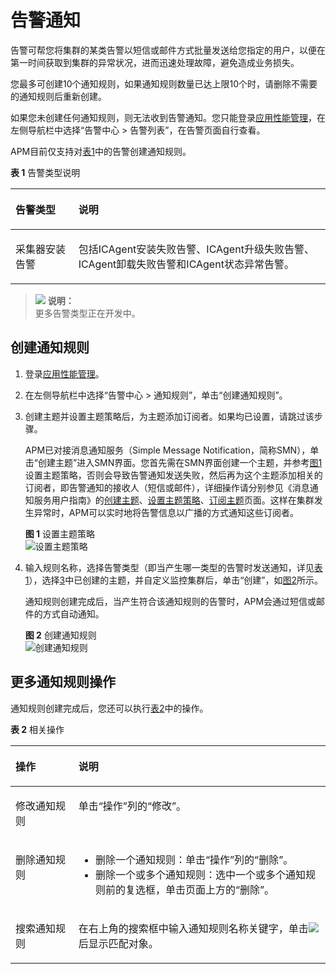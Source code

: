 # 告警通知<a name="apm_02_0037"></a>

告警可帮您将集群的某类告警以短信或邮件方式批量发送给您指定的用户，以便在第一时间获取到集群的异常状况，进而迅速处理故障，避免造成业务损失。

您最多可创建10个通知规则，如果通知规则数量已达上限10个时，请删除不需要的通知规则后重新创建。

如果您未创建任何通知规则，则无法收到告警通知。您只能登录[应用性能管理](https://console.huaweicloud.com/apm/)，在左侧导航栏中选择“告警中心 \> 告警列表”，在告警页面自行查看。

APM目前仅支持对[表1](#table1767992833014)中的告警创建通知规则。

**表 1**  告警类型说明

<a name="table1767992833014"></a>
<table><thead align="left"><tr id="row1290320620271"><th class="cellrowborder" valign="top" width="20%" id="mcps1.2.3.1.1"><p id="p159044612719"><a name="p159044612719"></a><a name="p159044612719"></a>告警类型</p>
</th>
<th class="cellrowborder" valign="top" width="80%" id="mcps1.2.3.1.2"><p id="p490414672717"><a name="p490414672717"></a><a name="p490414672717"></a>说明</p>
</th>
</tr>
</thead>
<tbody><tr id="row468220287303"><td class="cellrowborder" valign="top" width="20%" headers="mcps1.2.3.1.1 "><p id="p1390415692710"><a name="p1390415692710"></a><a name="p1390415692710"></a>采集器安装告警</p>
</td>
<td class="cellrowborder" valign="top" width="80%" headers="mcps1.2.3.1.2 "><p id="p11684628143013"><a name="p11684628143013"></a><a name="p11684628143013"></a>包括ICAgent安装失败告警、ICAgent升级失败告警、ICAgent卸载失败告警和ICAgent状态异常告警。</p>
</td>
</tr>
</tbody>
</table>

>![](public_sys-resources/icon-note.gif) **说明：**   
>更多告警类型正在开发中。  

## 创建通知规则<a name="section3865103262915"></a>

1.  登录[应用性能管理](https://console.huaweicloud.com/apm/)。
2.  在左侧导航栏中选择“告警中心 \> 通知规则”，单击“创建通知规则”。
3.  <a name="li8403180175"></a>创建主题并设置主题策略后，为主题添加订阅者。如果均已设置，请跳过该步骤。

    APM已对接消息通知服务（Simple Message Notification，简称SMN），单击“创建主题”进入SMN界面。您首先需在SMN界面创建一个主题，并参考[图1](#fig93881957534)设置主题策略，否则会导致告警通知发送失败，然后再为这个主题添加相关的订阅者，即告警通知的接收人（短信或邮件），详细操作请分别参见《消息通知服务用户指南》的[创建主题](https://support.huaweicloud.com/usermanual-smn/zh-cn_topic_0043961401.html)、[设置主题策略](https://support.huaweicloud.com/usermanual-smn/zh-cn_topic_0043394891.html)、[订阅主题](https://support.huaweicloud.com/usermanual-smn/zh-cn_topic_0043961402.html)页面。这样在集群发生异常时，APM可以实时地将告警信息以广播的方式通知这些订阅者。

    **图 1**  设置主题策略<a name="fig93881957534"></a>  
    ![](figures/设置主题策略.png "设置主题策略")

4.  输入规则名称，选择告警类型（即当产生哪一类型的告警时发送通知，详见[表1](#table1767992833014)），选择[3](#li8403180175)中已创建的主题，并自定义监控集群后，单击“创建”，如[图2](#fig2143205461110)所示。

    通知规则创建完成后，当产生符合该通知规则的告警时，APM会通过短信或邮件的方式自动通知。

    **图 2**  创建通知规则<a name="fig2143205461110"></a>  
    ![](figures/创建通知规则.png "创建通知规则")


## 更多通知规则操作<a name="section691615031014"></a>

通知规则创建完成后，您还可以执行[表2](#table14918185010104)中的操作。

**表 2**  相关操作

<a name="table14918185010104"></a>
<table><thead align="left"><tr id="row17920135010100"><th class="cellrowborder" valign="top" width="20%" id="mcps1.2.3.1.1"><p id="p99204504109"><a name="p99204504109"></a><a name="p99204504109"></a>操作</p>
</th>
<th class="cellrowborder" valign="top" width="80%" id="mcps1.2.3.1.2"><p id="p592245013103"><a name="p592245013103"></a><a name="p592245013103"></a>说明</p>
</th>
</tr>
</thead>
<tbody><tr id="row4922150191019"><td class="cellrowborder" valign="top" width="20%" headers="mcps1.2.3.1.1 "><p id="p189236503101"><a name="p189236503101"></a><a name="p189236503101"></a>修改通知规则</p>
</td>
<td class="cellrowborder" valign="top" width="80%" headers="mcps1.2.3.1.2 "><p id="p10923175016102"><a name="p10923175016102"></a><a name="p10923175016102"></a>单击“操作”列的“修改”。</p>
</td>
</tr>
<tr id="row13752165816484"><td class="cellrowborder" valign="top" width="20%" headers="mcps1.2.3.1.1 "><p id="p205831436115916"><a name="p205831436115916"></a><a name="p205831436115916"></a>删除通知规则</p>
</td>
<td class="cellrowborder" valign="top" width="80%" headers="mcps1.2.3.1.2 "><a name="ul98211552932"></a><a name="ul98211552932"></a><ul id="ul98211552932"><li>删除一个通知规则：单击“操作”列的“删除”。</li><li>删除一个或多个通知规则：选中一个或多个通知规则前的复选框，单击页面上方的“删除”。</li></ul>
</td>
</tr>
<tr id="row79230504106"><td class="cellrowborder" valign="top" width="20%" headers="mcps1.2.3.1.1 "><p id="p29251506107"><a name="p29251506107"></a><a name="p29251506107"></a>搜索通知规则</p>
</td>
<td class="cellrowborder" valign="top" width="80%" headers="mcps1.2.3.1.2 "><p id="p2583113611591"><a name="p2583113611591"></a><a name="p2583113611591"></a>在右上角的搜索框中输入通知规则名称关键字，单击<a name="image517371916428"></a><a name="image517371916428"></a><span><img id="image517371916428" src="figures/zh-cn_image_0135501183.png"></span>后显示匹配对象。</p>
</td>
</tr>
</tbody>
</table>

